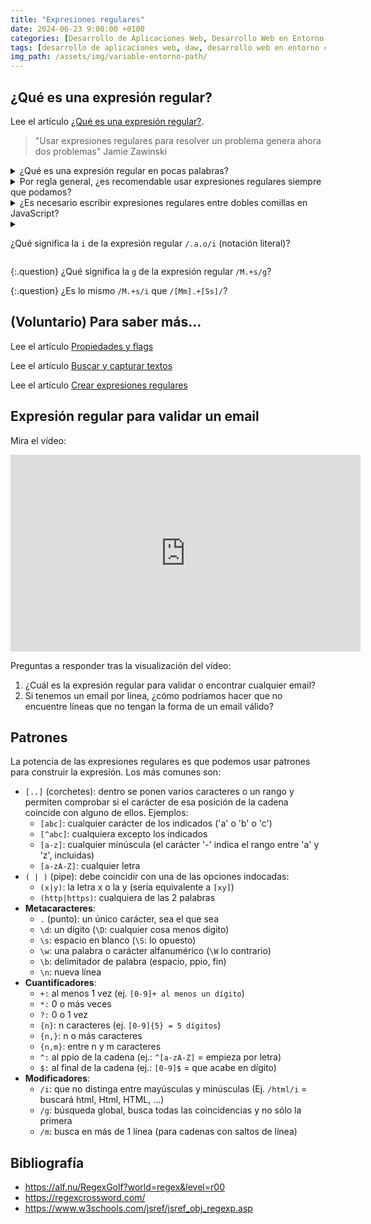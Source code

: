```yaml
---
title: "Expresiones regulares"
date: 2024-06-23 9:00:00 +0100
categories: [Desarrollo de Aplicaciones Web, Desarrollo Web en Entorno Cliente]
tags: [desarrollo de aplicaciones web, daw, desarrollo web en entorno cliente, dwec, teoria]
img_path: /assets/img/variable-entorno-path/
---
```


## ¿Qué es una expresión regular?

Lee el artículo [¿Qué es una expresión regular?](https://lenguajejs.com/javascript/regexp/expresiones-regulares/).

> "Usar expresiones regulares para resolver un problema genera ahora dos problemas"
> Jamie Zawinski

<details class="card mb-2">
  <summary class="card-header question">¿Qué es una expresión regular en pocas palabras?</summary>
  <div class="card-body" markdown="1">

Son patrones para buscar, capturar o reemplazar texto.

<!-- Comentario para que no se descuajeringue la cosa -->
  </div>
</details>

<details class="card mb-2">
  <summary class="card-header question">Por regla general, ¿es recomendable usar expresiones regulares siempre que podamos?</summary>
  <div class="card-body" markdown="1">

No. Solo hay que usarlas cuando nos proporcionen una ventaja muy clara.

<!-- Comentario para que no se descuajeringue la cosa -->
  </div>
</details>

<details class="card mb-2">
  <summary class="card-header question">¿Es necesario escribir expresiones regulares entre dobles comillas en JavaScript?</summary>
  <div class="card-body" markdown="1">

No. También podemos utilizar la notación literal.

<!-- Comentario para que no se descuajeringue la cosa -->
  </div>
</details>

<details class="card mb-2">
  <summary class="card-header question" markdown="1">
  
  ¿Qué significa la `i` de la expresión regular `/.a.o/i` (notación literal)?
  
  </summary>
  <div class="card-body" markdown="1">

El flag `i` significa que no diferencia mayúsculas de minúsculas.

<!-- Comentario para que no se descuajeringue la cosa -->
  </div>
</details>

{:.question}
¿Qué significa la `g` de la expresión regular `/M.+s/g`?

{:.question}
¿Es lo mismo `/M.+s/i` que `/[Mm].+[Ss]/`?

## (Voluntario) Para saber más...

Lee el artículo [Propiedades y flags](https://lenguajejs.com/javascript/regexp/flags/)

Lee el artículo [Buscar y capturar textos](https://lenguajejs.com/javascript/regexp/buscar-capturar/)

Lee el artículo [Crear expresiones regulares](https://lenguajejs.com/javascript/regexp/crear-expresiones-regulares/)

## Expresión regular para validar un email

Mira el vídeo:

<iframe width="560" height="315" src="https://www.youtube.com/embed/tcYCaRnJlVw?si=XNy_pwx1WEJV0eQ_" title="YouTube video player" frameborder="0" allow="accelerometer; autoplay; clipboard-write; encrypted-media; gyroscope; picture-in-picture; web-share" referrerpolicy="strict-origin-when-cross-origin" allowfullscreen></iframe>

Preguntas a responder tras la visualización del vídeo:

1. ¿Cuál es la expresión regular para validar o encontrar cualquier email?
1. Si tenemos un email por línea, ¿cómo podríamos hacer que no encuentre líneas que no tengan la forma de un email válido?

## Patrones

La potencia de las expresiones regulares es que podemos usar patrones para construir la expresión. Los más comunes son:

- `[..]` (corchetes): dentro se ponen varios caracteres o un rango y permiten comprobar si el carácter de esa posición de la cadena coincide con alguno de ellos. Ejemplos:
  - `[abc]`: cualquier carácter de los indicados ('a' o 'b' o 'c')
  - `[^abc]`: cualquiera excepto los indicados
  - `[a-z]`: cualquier minúscula (el carácter '-' indica el rango entre 'a' y 'z', incluidas)
  - `[a-zA-Z]`: cualquier letra
- `( | )` (pipe): debe coincidir con una de las opciones indocadas:
  - `(x|y)`: la letra x o la y (sería equivalente a `[xy]`)
  - `(http|https)`: cualquiera de las 2 palabras
- **Metacaracteres**:
  - `.` (punto): un único carácter, sea el que sea
  - `\d`: un dígito (`\D`: cualquier cosa menos dígito)
  - `\s`: espacio en blanco (`\S`: lo opuesto)
  - `\w`: una palabra o carácter alfanumérico (`\W` lo contrario)
  - `\b`: delimitador de palabra (espacio, ppio, fin)
  - `\n`: nueva línea
- **Cuantificadores**:
  - `+:` al menos 1 vez (ej. `[0-9]+ al menos un dígito`)
  - `*:` 0 o más veces
  - `?:` 0 o 1 vez
  - `{n}`: n caracteres (ej. `[0-9]{5} = 5 dígitos`)
  - `{n,}`: n o más caracteres
  - `{n,m}`: entre n y m caracteres
  - `^:` al ppio de la cadena (ej.: `^[a-zA-Z]` = empieza por letra)
  - `$:` al final de la cadena (ej.: `[0-9]$` = que acabe en dígito)
- **Modificadores**:
  - `/i`: que no distinga entre mayúsculas y minúsculas (Ej. `/html/i` = buscará html, Html, HTML, …)
  - `/g`: búsqueda global, busca todas las coincidencias y no sólo la primera
  - `/m`: busca en más de 1 línea (para cadenas con saltos de línea)

## Bibliografía

- <https://alf.nu/RegexGolf?world=regex&level=r00>
- <https://regexcrossword.com/>
- <https://www.w3schools.com/jsref/jsref_obj_regexp.asp>

